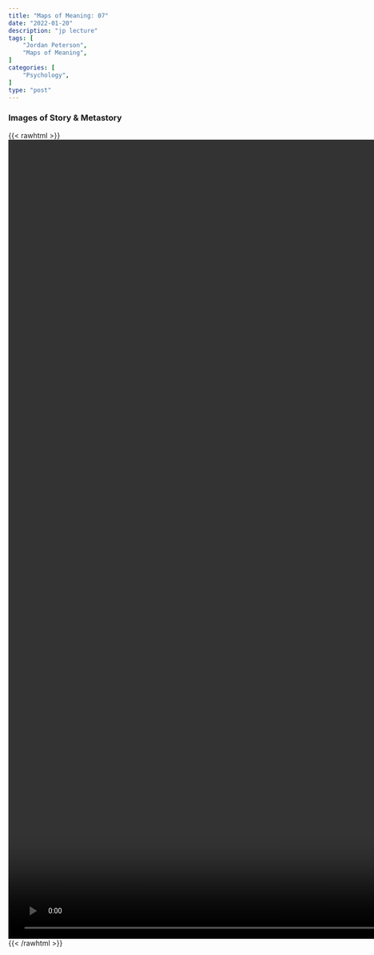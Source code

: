 ```yaml
---
title: "Maps of Meaning: 07"
date: "2022-01-20"
description: "jp lecture"
tags: [
    "Jordan Peterson",
    "Maps of Meaning",
]
categories: [
    "Psychology",
]
type: "post"
---
```

### Images of Story & Metastory
{{< rawhtml >}}
    <video style="height:40vh;width:auto" overflow="hidden" controls>
        <source src="https://lectures.dev00ps.com/maps-of-meaning/2017_Maps_of_Meaning_07_-_Images_of_Story__6_Metastory.mp4" type="video/mp4"> 
    </video>
{{< /rawhtml >}}